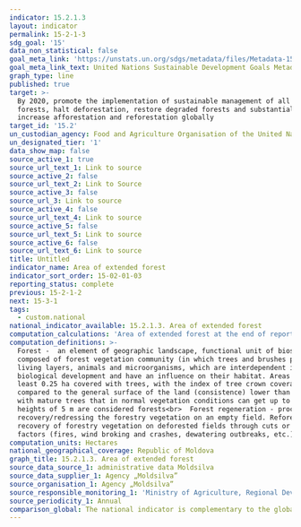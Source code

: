 ```yaml
---
indicator: 15.2.1.3
layout: indicator
permalink: 15-2-1-3
sdg_goal: '15'
data_non_statistical: false
goal_meta_link: 'https://unstats.un.org/sdgs/metadata/files/Metadata-15-02-01.pdf '
goal_meta_link_text: United Nations Sustainable Development Goals Metadata (PDF 756 KB)
graph_type: line
published: true
target: >-
  By 2020, promote the implementation of sustainable management of all types of
  forests, halt deforestation, restore degraded forests and substantially
  increase afforestation and reforestation globally
target_id: '15.2'
un_custodian_agency: Food and Agriculture Organisation of the United Nations (FAO)
un_designated_tier: '1'
data_show_map: false
source_active_1: true
source_url_text_1: Link to source
source_active_2: false
source_url_text_2: Link to Source
source_active_3: false
source_url_3: Link to source
source_active_4: false
source_url_text_4: Link to source
source_active_5: false
source_url_text_5: Link to source
source_active_6: false
source_url_text_6: Link to source
title: Untitled
indicator_name: Area of extended forest
indicator_sort_order: 15-02-01-03
reporting_status: complete
previous: 15-2-1-2
next: 15-3-1
tags:
  - custom.national
national_indicator_available: 15.2.1.3. Area of extended forest
computation_calculations: 'Area of extended forest at the end of reporting year, ha'
computation_definitions: >-
  Forest -  an element of geographic landscape, functional unit of biosphere,
  composed of forest vegetation community (in which trees and brushes prevail),
  living layers, animals and microorganisms, which are interdependent in their
  biological development and have an influence on their habitat. Areas of at
  least 0.25 ha covered with trees, with the index of tree crown coverage as
  compared to the general surface of the land (consistence) lower than 30%, and
  with mature trees that in normal vegetation conditions can get up to minimum
  heights of 5 m are considered forests<br>  Forest regeneration - process of
  recovery/redressing the forestry vegetation on an empty field. Reforestation -
  recovery of forestry vegetation on deforested fields through cuts or other
  factors (fires, wind broking and crashes, dewatering outbreaks, etc.).
computation_units: Hectares
national_geographical_coverage: Republic of Moldova
graph_title: 15.2.1.3. Area of extended forest
source_data_source_1: administrative data Moldsilva
source_data_supplier_1: Agency „Moldsilva”
source_organisation_1: Agency „Moldsilva”
source_responsible_monitoring_1: 'Ministry of Agriculture, Regional Development and Environment'
source_periodicity_1: Annual
comparison_global: The national indicator is complementary to the global one
---
```

